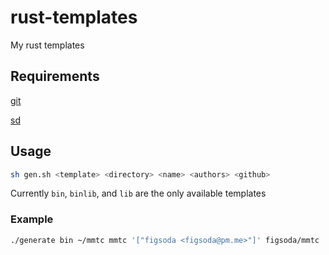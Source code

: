 # rust-templates

My rust templates


## Requirements

[git](https://git-scm.com)

[sd](https://github.com/chmln/sd)


## Usage

```sh
sh gen.sh <template> <directory> <name> <authors> <github>
```

Currently `bin`, `binlib`, and `lib` are the only available templates

### Example

```sh
./generate bin ~/mmtc mmtc '["figsoda <figsoda@pm.me>"]' figsoda/mmtc
```
